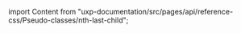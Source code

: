 
import Content from "uxp-documentation/src/pages/api/reference-css/Pseudo-classes/nth-last-child";

<Content query="product=photoshop"/>
